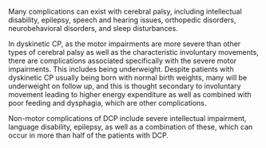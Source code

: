 Many complications can exist with cerebral palsy, including intellectual disability, epilepsy, speech and hearing issues, orthopedic disorders, neurobehavioral disorders, and sleep disturbances.

In dyskinetic CP, as the motor impairments are more severe than other types of cerebral palsy as well as the characteristic involuntary movements, there are complications associated specifically with the severe motor impairments. This includes being underweight. Despite patients with dyskinetic CP usually being born with normal birth weights, many will be underweight on follow up, and this is thought secondary to involuntary movement leading to higher energy expenditure as well as combined with poor feeding and dysphagia, which are other complications.

Non-motor complications of DCP include severe intellectual impairment, language disability, epilepsy, as well as a combination of these, which can occur in more than half of the patients with DCP.